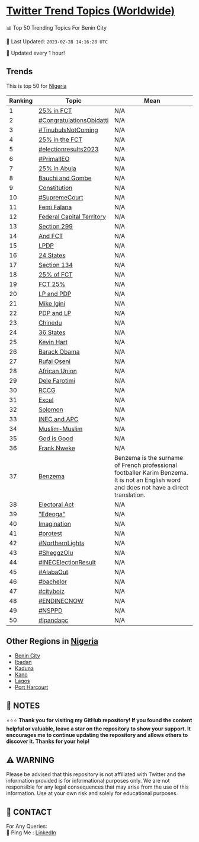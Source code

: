 [Twitter Trend Topics (Worldwide)](https://github.com/ErcinDedeoglu/Twitter-Trend-Topics)
==========


📊 Top 50 Trending Topics For Benin City

📆 Last Updated: `2023-02-28 14:16:28 UTC`

🔧 Updated every 1 hour!


## Trends

This is top 50 for [Nigeria](</Nigeria>)

| Ranking | Topic | Mean |
| ------- | ------------ | ------------ |
| 1 | [25% in FCT](http://twitter.com/search?q=25%25+in+FCT) | N/A |
| 2 | [#CongratulationsObidatti](http://twitter.com/search?q=%23CongratulationsObidatti) | N/A |
| 3 | [#TinubuIsNotComing](http://twitter.com/search?q=%23TinubuIsNotComing) | N/A |
| 4 | [25% in the FCT](http://twitter.com/search?q=25%25+in+the+FCT) | N/A |
| 5 | [#electionresults2023](http://twitter.com/search?q=%23electionresults2023) | N/A |
| 6 | [#PrimalIEO](http://twitter.com/search?q=%23PrimalIEO) | N/A |
| 7 | [25% in Abuja](http://twitter.com/search?q=25%25+in+Abuja) | N/A |
| 8 | [Bauchi and Gombe](http://twitter.com/search?q=Bauchi+and+Gombe) | N/A |
| 9 | [Constitution](http://twitter.com/search?q=Constitution) | N/A |
| 10 | [#SupremeCourt](http://twitter.com/search?q=%23SupremeCourt) | N/A |
| 11 | [Femi Falana](http://twitter.com/search?q=Femi+Falana) | N/A |
| 12 | [Federal Capital Territory](http://twitter.com/search?q=Federal+Capital+Territory) | N/A |
| 13 | [Section 299](http://twitter.com/search?q=Section+299) | N/A |
| 14 | [And FCT](http://twitter.com/search?q=And+FCT) | N/A |
| 15 | [LPDP](http://twitter.com/search?q=LPDP) | N/A |
| 16 | [24 States](http://twitter.com/search?q=24+States) | N/A |
| 17 | [Section 134](http://twitter.com/search?q=Section+134) | N/A |
| 18 | [25% of FCT](http://twitter.com/search?q=25%25+of+FCT) | N/A |
| 19 | [FCT 25%](http://twitter.com/search?q=FCT+25%25) | N/A |
| 20 | [LP and PDP](http://twitter.com/search?q=LP+and+PDP) | N/A |
| 21 | [Mike Igini](http://twitter.com/search?q=Mike+Igini) | N/A |
| 22 | [PDP and LP](http://twitter.com/search?q=PDP+and+LP) | N/A |
| 23 | [Chinedu](http://twitter.com/search?q=Chinedu) | N/A |
| 24 | [36 States](http://twitter.com/search?q=36+States) | N/A |
| 25 | [Kevin Hart](http://twitter.com/search?q=Kevin+Hart) | N/A |
| 26 | [Barack Obama](http://twitter.com/search?q=Barack+Obama) | N/A |
| 27 | [Rufai Oseni](http://twitter.com/search?q=Rufai+Oseni) | N/A |
| 28 | [African Union](http://twitter.com/search?q=African+Union) | N/A |
| 29 | [Dele Farotimi](http://twitter.com/search?q=Dele+Farotimi) | N/A |
| 30 | [RCCG](http://twitter.com/search?q=RCCG) | N/A |
| 31 | [Excel](http://twitter.com/search?q=Excel) | N/A |
| 32 | [Solomon](http://twitter.com/search?q=Solomon) | N/A |
| 33 | [INEC and APC](http://twitter.com/search?q=INEC+and+APC) | N/A |
| 34 | [Muslim-Muslim](http://twitter.com/search?q=Muslim-Muslim) | N/A |
| 35 | [God is Good](http://twitter.com/search?q=God+is+Good) | N/A |
| 36 | [Frank Nweke](http://twitter.com/search?q=Frank+Nweke) | N/A |
| 37 | [Benzema](http://twitter.com/search?q=Benzema) | Benzema is the surname of French professional footballer Karim Benzema. It is not an English word and does not have a direct translation. |
| 38 | [Electoral Act](http://twitter.com/search?q=Electoral+Act) | N/A |
| 39 | ["Edeoga"](http://twitter.com/search?q=%22Edeoga%22) | N/A |
| 40 | [Imagination](http://twitter.com/search?q=Imagination) | N/A |
| 41 | [#protest](http://twitter.com/search?q=%23protest) | N/A |
| 42 | [#NorthernLights](http://twitter.com/search?q=%23NorthernLights) | N/A |
| 43 | [#SheggzOlu](http://twitter.com/search?q=%23SheggzOlu) | N/A |
| 44 | [#INECElectionResult](http://twitter.com/search?q=%23INECElectionResult) | N/A |
| 45 | [#AlabaOut](http://twitter.com/search?q=%23AlabaOut) | N/A |
| 46 | [#bachelor](http://twitter.com/search?q=%23bachelor) | N/A |
| 47 | [#cityboiz](http://twitter.com/search?q=%23cityboiz) | N/A |
| 48 | [#ENDINECNOW](http://twitter.com/search?q=%23ENDINECNOW) | N/A |
| 49 | [#NSPPD](http://twitter.com/search?q=%23NSPPD) | N/A |
| 50 | [#lpandapc](http://twitter.com/search?q=%23lpandapc) | N/A |



## Other Regions in [Nigeria](</Nigeria>)

* [Benin City](</Nigeria/Benin City.md>)
* [Ibadan](</Nigeria/Ibadan.md>)
* [Kaduna](</Nigeria/Kaduna.md>)
* [Kano](</Nigeria/Kano.md>)
* [Lagos](</Nigeria/Lagos.md>)
* [Port Harcourt](</Nigeria/Port Harcourt.md>)



## 📝 NOTES

⭐⭐⭐ **Thank you for visiting my GitHub repository! If you found the content helpful or valuable, leave a star on the repository to show your support. It encourages me to continue updating the repository and allows others to discover it. Thanks for your help!**


## ⚠️ WARNING

Please be advised that this repository is not affiliated with Twitter and the information provided is for informational purposes only. We are not responsible for any legal consequences that may arise from the use of this information. Use at your own risk and solely for educational purposes.


## 📨 CONTACT

 For Any Queries:  
            🏓 Ping Me : [LinkedIn](https://www.linkedin.com/in/ercindedeoglu/)
